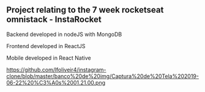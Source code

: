 ## Project relating to the 7 week rocketseat omnistack - InstaRocket

Backend developed in nodeJS with MongoDB<p>
Frontend developed in ReactJS<p> 
Mobile developed in React Native
  
  
https://github.com/lfoliveir4/instagram-clone/blob/master/banco%20de%20img/Captura%20de%20Tela%202019-06-22%20%C3%A0s%2001.21.00.png

